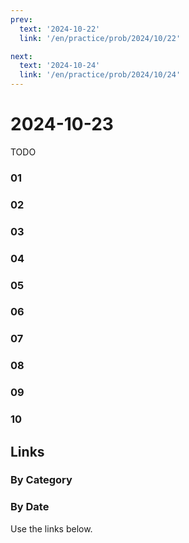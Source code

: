 ```yaml
---
prev:
  text: '2024-10-22'
  link: '/en/practice/prob/2024/10/22'

next:
  text: '2024-10-24'
  link: '/en/practice/prob/2024/10/24'
---
```


# 2024-10-23

TODO

### 01

### 02

### 03

### 04

### 05

### 06

### 07

### 08

### 09

### 10

## Links

[<Badge type="tip" text="Check Solution"/>](/en/learning/prob/2024/10/23)

### By Category

[<Badge type="tip" text="<--"/>](/en/practice/prob/2024/10/20)
[<Badge type="tip" text="Calendar"/>](/en/practice/calendar/2024/10)
[<Badge type="info" text="-->"/>](/en/practice/prob/2024/10/27)

### By Date

Use the links below.